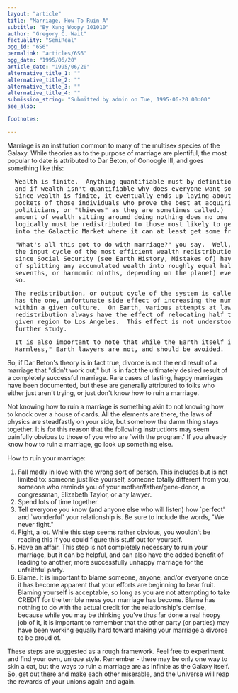 ```yaml
---
layout: "article"
title: "Marriage, How To Ruin A"
subtitle: "By Xang Woopy 101010"
author: "Gregory C. Wait"
factuality: "SemiReal"
pgg_id: "6S6"
permalink: "articles/6S6"
pgg_date: "1995/06/20"
article_date: "1995/06/20"
alternative_title_1: ""
alternative_title_2: ""
alternative_title_3: ""
alternative_title_4: ""
submission_string: "Submitted by admin on Tue, 1995-06-20 00:00"
see_also:

footnotes: 

---
```

<div>
<p>Marriage is an institution common to many of the multisex species of the Galaxy. While theories as to the purpose of marriage are plentiful, the most popular to date is attributed to Dar Beton, of Oonoogle III, and goes something like this:</p>
<pre>
  Wealth is finite.  Anything quantifiable must by definition be finite,
  and if wealth isn't quantifiable why does everyone want so much of it?
  Since wealth is finite, it eventually ends up laying about in the
  pockets of those individuals who prove the best at acquiring it (usually
  politicians, or "thieves" as they are sometimes called.)  A finite
  amount of wealth sitting around doing nothing does no one good, and
  logically must be redistributed to those most likely to get it out
  into the Galactic Market where it can at least get some fresh air.
</pre>
<pre>
  "What's all this got to do with marriage?" you say.  Well, marriage is
  the input cycle of the most efficient wealth redistribution system
  since Social Security (see Earth History, Mistakes of) having the effect
  of splitting any accumulated wealth into roughly equal halves (or thirds,
  sevenths, or harmonic ninths, depending on the planet) every few years or
  so.
</pre>
<pre>
  The redistribution, or output cycle of the system is called divorce, and
  has the one, unfortunate side effect of increasing the number of lawyers
  within a given culture.  On Earth, various attempts at lawyer
  redistribution always have the effect of relocating half the lawyers in a
  given region to Los Angeles.  This effect is not understood, and deserves
  further study.
</pre>
<pre>
  It is also important to note that while the Earth itself is "Mostly
  Harmless," Earth lawyers are not, and should be avoided.
</pre>
<p>So, if Dar Beton's theory is in fact true, divorce is not the end result of a marriage that "didn't work out," but is in fact the ultimately desired result of a completely successful marriage. Rare cases of lasting, happy marriages have been documented, but these are generally attributed to folks who either just aren't trying, or just don't know how to ruin a marriage.</p>
<p>Not knowing how to ruin a marriage is something akin to not knowing how to knock over a house of cards. All the elements are there, the laws of physics are steadfastly on your side, but somehow the damn thing stays together. It is for this reason that the following instructions may seem painfully obvious to those of you who are `with the program.' If you already know how to ruin a marriage, go look up something else.</p>
<p>How to ruin your marriage:</p>
<ol>
<li value="1">Fall madly in love with the wrong sort of person. This includes but is not limited to: someone just like yourself, someone totally different from you, someone who reminds you of your mother/father/gene-donor, a congressman, Elizabeth Taylor, or any lawyer.</li>
<li value="2">Spend lots of time together.</li>
<li value="3">Tell everyone you know (and anyone else who will listen) how `perfect' and `wonderful' your relationship is. Be sure to include the words, "We never fight."</li>
<li value="4">Fight, a lot. While this step seems rather obvious, you wouldn't be reading this if you could figure this stuff out for yourself.</li>
<li value="5">Have an affair. This step is not completely necessary to ruin your marriage, but it can be helpful, and can also have the added benefit of leading to another, more successfully unhappy marriage for the unfaithful party.</li>
<li value="6">Blame. It is important to blame someone, anyone, and/or everyone once it has become apparent that your efforts are beginning to bear fruit.<br>
Blaming yourself is acceptable, so long as you are not attempting to take CREDIT for the terrible mess your marriage has become. Blame has nothing to do with the actual credit for the relationship's demise, because while you may be thinking you've thus far done a real hoopy job of it, it is important to remember that the other party (or parties) may have been working equally hard toward making your marriage a divorce to be proud of.</li>
</ol>
<p>These steps are suggested as a rough framework. Feel free to experiment and find your own, unique style. Remember - there may be only one way to skin a cat, but the ways to ruin a marriage are as infinite as the Galaxy itself. So, get out there and make each other miserable, and the Universe will reap the rewards of your unions again and again. <!--Amazon_CLS_IM_END--></p>
</div>

